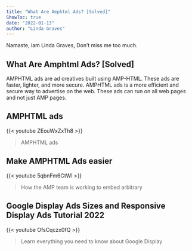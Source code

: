 ```yaml
---
title: "What Are Amphtml Ads? [Solved]"
ShowToc: true 
date: "2022-01-13"
author: "Linda Graves" 
---
```


Namaste, iam Linda Graves, Don’t miss me too much.
## What Are Amphtml Ads? [Solved]
AMPHTML ads are ad creatives built using AMP-HTML. These ads are faster, lighter, and more secure. AMPHTML ads is a more efficient and secure way to advertise on the web. These ads can run on all web pages and not just AMP pages.

## AMPHTML ads
{{< youtube ZEouWxZxTh8 >}}
>AMPHTML ads

## Make AMPHTML Ads easier
{{< youtube 5qbnFm6CtWI >}}
>How the AMP team is working to embed arbitrary 

## Google Display Ads Sizes and Responsive Display Ads Tutorial 2022
{{< youtube OfsCqczx0fQ >}}
>Learn everything you need to know about Google Display 

